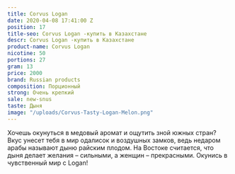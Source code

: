 ```yaml
---
title: Corvus Logan
date: 2020-04-08 17:41:00 Z
position: 17
title-seo: Corvus Logan -купить в Казахстане
descr: Corvus Logan -купить в Казахстане
product-name: Corvus Logan
nicotine: 50
portions: 27
gram: 13
price: 2000
brand: Russian products
composition: Порционный
strong: Очень крепкий
sale: new-snus
taste: Дыня
image: "/uploads/Corvus-Tasty-Logan-Melon.png"
---
```


Хочешь окунуться в медовый аромат и ощутить зной южных стран? Вкус унесет тебя в мир одалисок и воздушных замков, ведь недаром арабы называют дыню райским плодом. На Востоке считается, что дыня делает желания – сильными, а женщин – прекрасными. Окунись в чувственный мир с Logan!